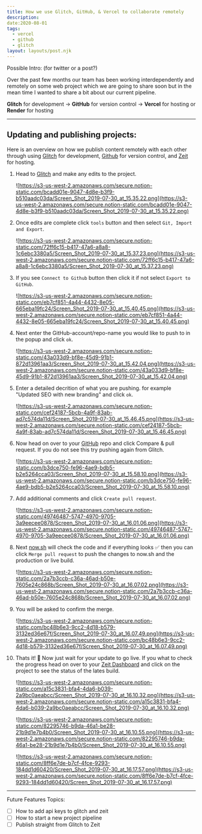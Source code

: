 ```yaml
---
title: How we use Glitch, GitHub, & Vercel to collaborate remotely
description:
date:2020-08-01
tags:
  - vercel
  - github
  - glitch
layout: layouts/post.njk
---
```


Possible Intro: (for twitter or a post?)

Over the past few months our team has been working interdependently and remotely on some web project which we are going to share soon but in the mean time I wanted to share a bit about our current pipeline.

**Glitch** for development → **GitHub** for version control → **Vercel** for hosting or **Render** for hosting

---

## Updating and publishing projects:

Here is an overview on how we publish content remotely with each other through using [Glitch](https://glitch.com) for development, [Github](https://glitch.com) for version control, and [Zeit](https://zeit.co/) for hosting.

1. Head to [Glitch](https://glitch.com/@tinyfactories) and make any edits to the project.

   ![https://s3-us-west-2.amazonaws.com/secure.notion-static.com/bcadd01e-9047-4d8e-b3f9-b510aadc03da/Screen_Shot_2019-07-30_at_15.35.22.png](https://s3-us-west-2.amazonaws.com/secure.notion-static.com/bcadd01e-9047-4d8e-b3f9-b510aadc03da/Screen_Shot_2019-07-30_at_15.35.22.png)

2. Once edits are complete click `tools` button and then select `Git, Import and Export`.

   ![https://s3-us-west-2.amazonaws.com/secure.notion-static.com/72ff6c15-b417-47a6-a8a8-1c6ebc3380a5/Screen_Shot_2019-07-30_at_15.37.23.png](https://s3-us-west-2.amazonaws.com/secure.notion-static.com/72ff6c15-b417-47a6-a8a8-1c6ebc3380a5/Screen_Shot_2019-07-30_at_15.37.23.png)

3. If you see `Connect to Github` button then click it if not select `Export to GitHub`.

   ![https://s3-us-west-2.amazonaws.com/secure.notion-static.com/eb7cf851-4a44-4432-8e05-665eba19fc24/Screen_Shot_2019-07-30_at_15.40.45.png](https://s3-us-west-2.amazonaws.com/secure.notion-static.com/eb7cf851-4a44-4432-8e05-665eba19fc24/Screen_Shot_2019-07-30_at_15.40.45.png)

4. Next enter the GitHub-account/repo-name you would like to push to in the popup and click `ok`.

   ![https://s3-us-west-2.amazonaws.com/secure.notion-static.com/43a033d9-bf8e-45d9-91b1-872d13961aa3/Screen_Shot_2019-07-30_at_15.42.04.png](https://s3-us-west-2.amazonaws.com/secure.notion-static.com/43a033d9-bf8e-45d9-91b1-872d13961aa3/Screen_Shot_2019-07-30_at_15.42.04.png)

5. Enter a detailed decrition of what you are pushing. for example "Updated SEO with new branding" and click `ok`.

   ![https://s3-us-west-2.amazonaws.com/secure.notion-static.com/cef24187-5bcb-4a9f-83ab-ad7c574da11d/Screen_Shot_2019-07-30_at_15.46.45.png](https://s3-us-west-2.amazonaws.com/secure.notion-static.com/cef24187-5bcb-4a9f-83ab-ad7c574da11d/Screen_Shot_2019-07-30_at_15.46.45.png)

6. Now head on over to your [GitHub](https://github.com/tiny-factories) repo and click Compare & pull request. If you do not see this try pushing again from Glitch.

   ![https://s3-us-west-2.amazonaws.com/secure.notion-static.com/b3dce750-fe96-4ae9-bdb5-b2e5264cca03/Screen_Shot_2019-07-30_at_15.58.10.png](https://s3-us-west-2.amazonaws.com/secure.notion-static.com/b3dce750-fe96-4ae9-bdb5-b2e5264cca03/Screen_Shot_2019-07-30_at_15.58.10.png)

7. Add additional comments and click `Create pull request`.

   ![https://s3-us-west-2.amazonaws.com/secure.notion-static.com/49746487-5747-4970-9705-3a9eecee0878/Screen_Shot_2019-07-30_at_16.01.06.png](https://s3-us-west-2.amazonaws.com/secure.notion-static.com/49746487-5747-4970-9705-3a9eecee0878/Screen_Shot_2019-07-30_at_16.01.06.png)

8. Next [now.sh](http://now.sh) will check the code and if everything looks ✅ then you can click `Merge pull request` to push the changes to now.sh and the production or live build.

   ![https://s3-us-west-2.amazonaws.com/secure.notion-static.com/2a7b3ccb-c36a-46ad-b50e-7605e24c868b/Screen_Shot_2019-07-30_at_16.07.02.png](https://s3-us-west-2.amazonaws.com/secure.notion-static.com/2a7b3ccb-c36a-46ad-b50e-7605e24c868b/Screen_Shot_2019-07-30_at_16.07.02.png)

9. You will be asked to confirm the merge.

   ![https://s3-us-west-2.amazonaws.com/secure.notion-static.com/bc48b6e3-9cc2-4d18-b579-3132ed36e67f/Screen_Shot_2019-07-30_at_16.07.49.png](https://s3-us-west-2.amazonaws.com/secure.notion-static.com/bc48b6e3-9cc2-4d18-b579-3132ed36e67f/Screen_Shot_2019-07-30_at_16.07.49.png)

10. Thats it! 🎉 Now just wait for your update to go live. If you what to check the progress head on over to your [Zeit Dashboard](https://zeit.co/tiny-factories/tinyfactories) and click on the project to see the status of the lates build.

    ![https://s3-us-west-2.amazonaws.com/secure.notion-static.com/a15c3831-bfa4-4da6-b039-2a9bc0aeabcc/Screen_Shot_2019-07-30_at_16.10.32.png](https://s3-us-west-2.amazonaws.com/secure.notion-static.com/a15c3831-bfa4-4da6-b039-2a9bc0aeabcc/Screen_Shot_2019-07-30_at_16.10.32.png)

    ![https://s3-us-west-2.amazonaws.com/secure.notion-static.com/82295746-b9da-46a1-be28-21b9d1e7b4b0/Screen_Shot_2019-07-30_at_16.10.55.png](https://s3-us-west-2.amazonaws.com/secure.notion-static.com/82295746-b9da-46a1-be28-21b9d1e7b4b0/Screen_Shot_2019-07-30_at_16.10.55.png)

    ![https://s3-us-west-2.amazonaws.com/secure.notion-static.com/8ff6e7de-b7cf-4fce-9293-184dd1d60420/Screen_Shot_2019-07-30_at_16.17.57.png](https://s3-us-west-2.amazonaws.com/secure.notion-static.com/8ff6e7de-b7cf-4fce-9293-184dd1d60420/Screen_Shot_2019-07-30_at_16.17.57.png)

---

Future Features Topics:

- [ ] How to add api keys to glitch and zeit
- [ ] How to start a new project pipeline
- [ ] Publish straight from Glitch to Zeit
